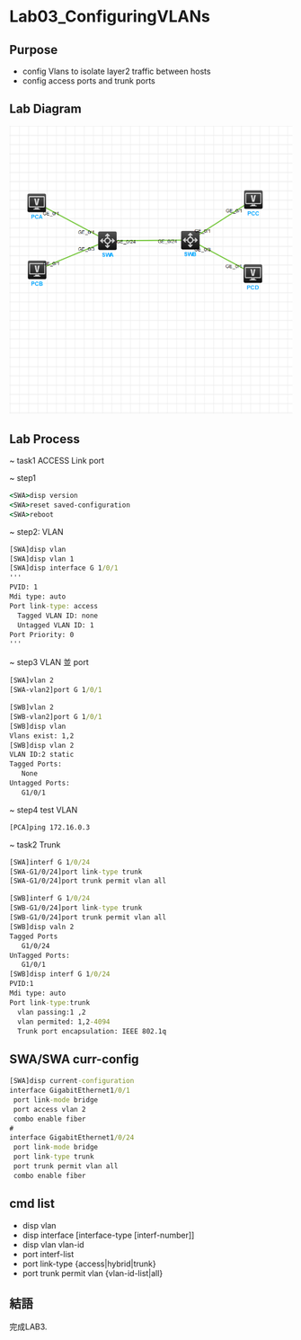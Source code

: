 # Lab03_ConfiguringVLANs

## Purpose

- config Vlans to isolate layer2 traffic between hosts
- config access ports and trunk ports

## Lab Diagram

![](https://github.com/eddylin2015/H3C-CM446-10-2025-C/blob/main/img/hcl_dccd23614469.png?raw=true)

## Lab Process

~ task1 ACCESS Link port

~ step1
```cmd
<SWA>disp version
<SWA>reset saved-configuration
<SWA>reboot
```
~ step2: VLAN
```cmd
[SWA]disp vlan
[SWA]disp vlan 1
[SWA]disp interface G 1/0/1
'''
PVID: 1
Mdi type: auto
Port link-type: access
  Tagged VLAN ID: none
  Untagged VLAN ID: 1
Port Priority: 0
'''
```
~ step3 VLAN 並 port
```cmd
[SWA]vlan 2
[SWA-vlan2]port G 1/0/1
```
```cmd
[SWB]vlan 2
[SWB-vlan2]port G 1/0/1
[SWB]disp vlan
Vlans exist: 1,2
[SWB]disp vlan 2
VLAN ID:2 static 
Tagged Ports: 
   None
Untagged Ports:
   G1/0/1
```

~ step4 test VLAN

```cmd
[PCA]ping 172.16.0.3
```

~ task2 Trunk
```cmd
[SWA]interf G 1/0/24
[SWA-G1/0/24]port link-type trunk
[SWA-G1/0/24]port trunk permit vlan all
```
```cmd
[SWB]interf G 1/0/24
[SWB-G1/0/24]port link-type trunk
[SWB-G1/0/24]port trunk permit vlan all
[SWB]disp valn 2
Tagged Ports
   G1/0/24
UnTagged Ports:
   G1/0/1
[SWB]disp interf G 1/0/24
PVID:1
Mdi type: auto
Port link-type:trunk
  vlan passing:1 ,2
  vlan permited: 1,2-4094
  Trunk port encapsulation: IEEE 802.1q
```

## SWA/SWA curr-config

```cmd
[SWA]disp current-configuration
interface GigabitEthernet1/0/1
 port link-mode bridge
 port access vlan 2
 combo enable fiber
#
interface GigabitEthernet1/0/24
 port link-mode bridge
 port link-type trunk
 port trunk permit vlan all
 combo enable fiber
```

## cmd list

- disp vlan
- disp interface [interface-type [interf-number]]
- disp vlan vlan-id
- port interf-list
- port link-type {access|hybrid|trunk}
- port trunk permit vlan {vlan-id-list|all}

## 結語

完成LAB3.
